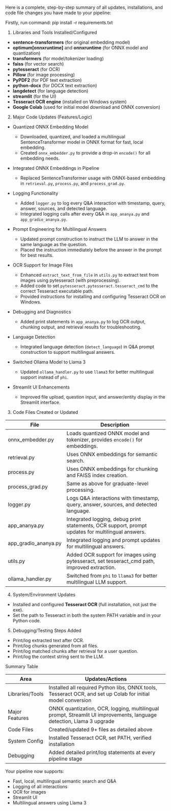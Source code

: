 Here is a complete, step-by-step summary of all updates, installations, and code file changes you have made to your pipeline:

Firstly, run command: pip install -r requirements.txt

1. Libraries and Tools Installed/Configured

- **sentence-transformers** (for original embedding model)
- **optimum[onnxruntime]** and **onnxruntime** (for ONNX model and quantization)
- **transformers** (for model/tokenizer loading)
- **faiss** (for vector search)
- **pytesseract** (for OCR)
- **Pillow** (for image processing)
- **PyPDF2** (for PDF text extraction)
- **python-docx** (for DOCX text extraction)
- **langdetect** (for language detection)
- **streamlit** (for the UI)
- **Tesseract OCR engine** (installed on Windows system)
- **Google Colab** (used for initial model download and ONNX conversion)

2. Major Code Updates (Features/Logic)

- Quantized ONNX Embedding Model
  - Downloaded, quantized, and loaded a multilingual SentenceTransformer model in ONNX format for fast, local embedding.
  - Created `onnx_embedder.py` to provide a drop-in `encode()` for all embedding needs.


- Integrated ONNX Embeddings in Pipeline
  - Replaced SentenceTransformer usage with ONNX-based embedding in `retrieval.py`, `process.py`, and `process_grad.py`.

- Logging Functionality
  - Added `logger.py` to log every Q&A interaction with timestamp, query, answer, sources, and detected language.
  - Integrated logging calls after every Q&A in `app_ananya.py` and `app_gradio_ananya.py`.

- Prompt Engineering for Multilingual Answers
  - Updated prompt construction to instruct the LLM to answer in the same language as the question.
  - Placed the instruction immediately before the answer in the prompt for best results.

- OCR Support for Image Files
  - Enhanced `extract_text_from_file` in `utils.py` to extract text from images using pytesseract (with preprocessing).
  - Added code to set `pytesseract.pytesseract.tesseract_cmd` to the correct Tesseract executable path.
  - Provided instructions for installing and configuring Tesseract OCR on Windows.

- Debugging and Diagnostics
  - Added print statements in `app_ananya.py` to log OCR output, chunking output, and retrieval results for troubleshooting.

- Language Detection
  - Integrated language detection (`detect_language`) in Q&A prompt construction to support multilingual answers.

- Switched Ollama Model to Llama 3
  - Updated `ollama_handler.py` to use `llama3` for better multilingual support instead of `phi`.

- Streamlit UI Enhancements
  - Improved file upload, question input, and answer/entity display in the Streamlit interface.

3. Code Files Created or Updated

| File                   | Description                                                                                      |
|------------------------|--------------------------------------------------------------------------------------------------|
| onnx_embedder.py       | Loads quantized ONNX model and tokenizer, provides `encode()` for embeddings.                    |
|   retrieval.py         | Uses ONNX embeddings for semantic search.                                                        |
|   process.py           | Uses ONNX embeddings for chunking and FAISS index creation.                                      |
|   process_grad.py      | Same as above for graduate-level processing.                                                     |
|   logger.py            | Logs Q&A interactions with timestamp, query, answer, sources, and detected language.             |
|   app_ananya.py        | Integrated logging, debug print statements, OCR support, prompt updates for multilingual answers. |
| app_gradio_ananya.py   | Integrated logging and prompt updates for multilingual answers.                                 |
|   utils.py             | Added OCR support for images using pytesseract, set tesseract_cmd path, improved extraction.     |
|   ollama_handler.py    | Switched from `phi` to `llama3` for better multilingual LLM support.                             |

4. System/Environment Updates

- Installed and configured **Tesseract OCR** (full installation, not just the exe).
- Set the path to Tesseract in both the system PATH variable and in your Python code.

5. Debugging/Testing Steps Added

- Print/log extracted text after OCR.
- Print/log chunks generated from all files.
- Print/log matched chunks after retrieval for a user question.
- Print/log the context string sent to the LLM.

Summary Table

| Area                | Updates/Actions                                                                                                      |
|---------------------|----------------------------------------------------------------------------------------------------------------------|
| Libraries/Tools     | Installed all required Python libs, ONNX tools, Tesseract OCR, and set up Colab for initial model conversion         |
| Major Features      | ONNX quantization, OCR, logging, multilingual prompt, Streamlit UI improvements, language detection, Llama 3 upgrade |
| Code Files          | Created/updated 9+ files as detailed above                                                                           |
| System Config       | Installed Tesseract OCR, set PATH, verified installation                                                             |
| Debugging           | Added detailed print/log statements at every pipeline stage                                                          |

Your pipeline now supports:  
- Fast, local, multilingual semantic search and Q&A  
- Logging of all interactions  
- OCR for images  
- Streamlit UI  
- Multilingual answers using Llama 3

